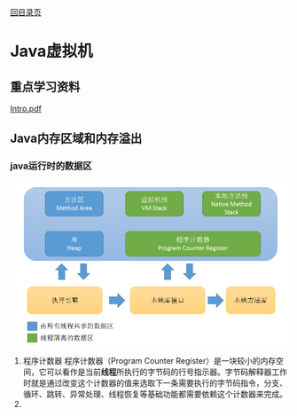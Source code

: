 [回目录页](..)

# Java虚拟机

## 重点学习资料
[Intro.pdf](/Files/Java_JVM_II.pdf)

## Java内存区域和内存溢出
### java运行时的数据区

![avatar](/image/java_jvm_data_area.png)

1. 程序计数器
   程序计数器（Program Counter Register）是一块较小的内存空间，它可以看作是当前**线程**所执行的字节码的行号指示器。字节码解释器工作时就是通过改变这个计数器的值来选取下一条需要执行的字节码指令，分支、循环、跳转、异常处理、线程恢复等基础功能都需要依赖这个计数器来完成。
3. 
